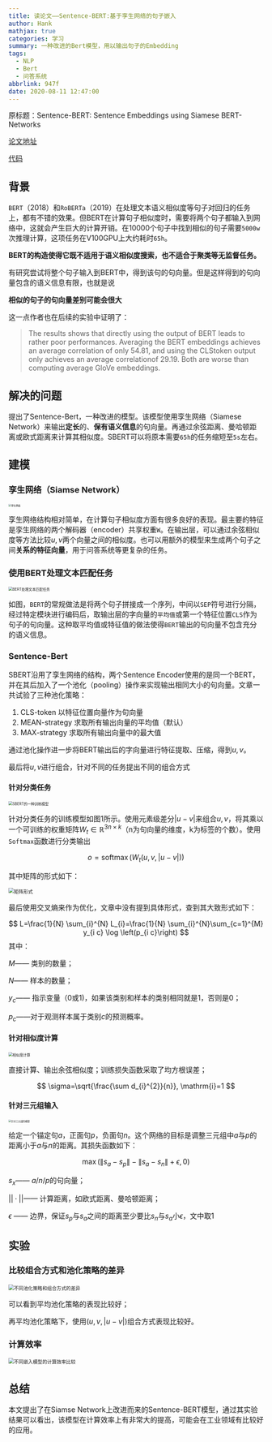 ```yaml
---
title: 读论文——Sentence-BERT:基于孪生网络的句子嵌入
author: Hank
mathjax: true
categories: 学习
summary: 一种改进的Bert模型，用以输出句子的Embedding
tags:
  - NLP
  - Bert
  - 问答系统
abbrlink: 947f
date: 2020-08-11 12:47:00
---
```




原标题：Sentence-BERT: Sentence Embeddings using Siamese BERT-Networks

[论文地址](https://arxiv.org/abs/1908.10084)

[代码](https://github.com/UKPLab/sentence-transformers)

## 背景

`BERT`（2018）和`RoBERTa`（2019）在处理文本语义相似度等句子对回归的任务上，都有不错的效果。但BERT在计算句子相似度时，需要将两个句子都输入到网络中，这就会产生巨大的计算开销。在10000个句子中找到相似的句子需要`5000w`次推理计算，这项任务在V100GPU上大约耗时`65h`。

**BERT的构造使得它既不适用于语义相似度搜索，也不适合于聚类等无监督任务。**

有研究尝试将整个句子输入到BERT中，得到该句的句向量。但是这样得到的句向量包含的语义信息有限，也就是说

**相似的句子的句向量差别可能会很大**

这一点作者也在后续的实验中证明了：

> The results shows that directly using the output of BERT leads to rather poor performances. Averaging the BERT embeddings achieves an average correlation of only 54.81, and using the CLStoken output only achieves an average correlationof 29.19. Both are worse than computing average GloVe embeddings.

## 解决的问题

提出了Sentence-Bert，一种改进的模型。该模型使用孪生网络（Siamese Network）来输出**定长**的、**保有语义信息**的句向量。再通过余弦距离、曼哈顿距离或欧式距离来计算其相似度。SBERT可以将原本需要`65h`的任务缩短至`5s`左右。

## 建模

### 孪生网络（Siamse Network）

<img src="C:\Users\76084\Desktop\20200811192235.png" alt="孪生网络" style="zoom: 33%;" />

孪生网络结构相对简单，在计算句子相似度方面有很多良好的表现。最主要的特征是孪生网络的两个解码器（encoder）共享权重`W`。在输出层，可以通过余弦相似度等方法比较$u,v$两个向量之间的相似度。也可以用额外的模型来生成两个句子之间**关系的特征向量**，用于问答系统等更复杂的任务。

### 使用BERT处理文本匹配任务

<img src="C:\Users\76084\Desktop\20200811200024.png" alt="BERT处理文本匹配任务" style="zoom: 50%;" />

如图，`BERT`的常规做法是将两个句子拼接成一个序列，中间以`SEP`符号进行分隔，经过特定模块进行编码后，取输出层的字向量的`平均值`或第一个特征位置`CLS`作为句子的句向量。这种取平均值或特征值的做法使得`BERT`输出的句向量不包含充分的语义信息。

### Sentence-Bert

SBERT沿用了孪生网络的结构，两个Sentence Encoder使用的是同一个BERT，并在其后加入了一个池化（pooling）操作来实现输出相同大小的句向量。文章一共试验了三种池化策略：

1. CLS-token 以特征位置向量作为句向量
2. MEAN-strategy 求取所有输出向量的平均值（默认）
3. MAX-strategy 求取所有输出向量中的最大值

通过池化操作进一步将BERT输出后的字向量进行特征提取、压缩，得到$u,v$。

最后将$u,v$进行组合，针对不同的任务提出不同的组合方式

#### 针对**分类任务**

<img src="C:\Users\76084\Desktop\20200811200024.png" alt="SBERT的一种训练模型" style="zoom:50%;" />

针对分类任务的训练模型如图1所示。使用元素级差分$|u-v|$来组合$u,v$，将其乘以一个可训练的权重矩阵$W_{t} \in \mathbb{R}^{3 n \times k}$（n为句向量的维度，k为标签的个数）。使用`Softmax`函数进行分类输出

$$
o=\operatorname{softmax}\left(W_{t}(u, v,|u-v|)\right)
$$

其中矩阵的形式如下：

<img src="https://my-picbed.oss-cn-hangzhou.aliyuncs.com/img/20200813084959.png" alt="矩阵形式" style="zoom:67%;" />

最后使用交叉熵来作为优化，文章中没有提到具体形式，查到其大致形式如下：

$$
L=\frac{1}{N} \sum_{i}^{N} L_{i}=\frac{1}{N} \sum_{i}^{N}\sum_{c=1}^{M} y_{i c} \log \left(p_{i c}\right)
$$
其中：

$M$—— 类别的数量；

$N$—— 样本的数量；

$y_c$—— 指示变量（0或1)，如果该类别和样本的类别相同就是1，否则是0；

$p_c$——对于观测样本属于类别$c$的预测概率。

#### 针对**相似度**计算



<img src="https://my-picbed.oss-cn-hangzhou.aliyuncs.com/img/20200812131036.png" alt="相似度计算" style="zoom: 50%;" />

直接计算、输出余弦相似度；训练损失函数采取了均方根误差；

$$
\sigma=\sqrt{\frac{\sum d_{i}^{2}}{n}}, \mathrm{i}=1
$$

#### 针对**三元组输入**

<img src="C:\Users\76084\Desktop\20200812184837.png" alt="针对三元组的模型" style="zoom: 33%;" />

给定一个锚定句$a$，正面句$p$，负面句$n$。这个网络的目标是调整三元组中$a$与$p$的距离小于$a$与$n$的距离。其损失函数如下：

$$
\max \left(\left\|s_{a}-s_{p}\right\|-\left\|s_{a}-s_{n}\right\|+\epsilon, 0\right)
$$

$s_x$—— $a/n/p$的句向量；

$||·||$—— 计算距离，如欧式距离、曼哈顿距离；

$\epsilon$ —— 边界，保证$s_p$与$s_a$之间的距离至少要比$s_n$与$s_a$小$\epsilon$，文中取1

## 实验

### 比较组合方式和池化策略的差异

<img src="C:\Users\76084\Desktop\20200812134015.png" alt="不同池化策略和组合方式的差异" style="zoom:67%;" />

可以看到平均池化策略的表现比较好；

再平均池化策略下，使用$(u, v,|u-v|)$组合方式表现比较好。

### 计算效率

<img src="C:\Users\76084\Desktop\20200812134540.png" alt="不同嵌入模型的计算效率比较" style="zoom:67%;" />

## 总结

本文提出了在Siamse Network上改进而来的Sentence-BERT模型，通过其实验结果可以看出，该模型在计算效率上有非常大的提高，可能会在工业领域有比较好的应用。